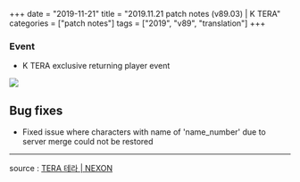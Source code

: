 +++
date = "2019-11-21"
title = "2019.11.21 patch notes (v89.03) | K TERA"
categories = ["patch notes"]
tags = ["2019", "v89", "translation"]
+++

### Event
- K TERA exclusive returning player event

![](/images/patch/v89-03_1.png)

## Bug fixes

- Fixed issue where characters with name of 'name_number' due to server merge could not be restored

----

source : [TERA 테라 | NEXON](http://tera.nexon.com/news/update/view.aspx?n4articlesn=417)
